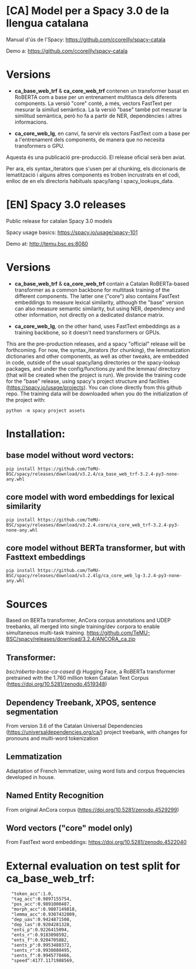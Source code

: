 # [CA] Model per a Spacy 3.0 de la llengua catalana

Manual d'ús de l'Spacy: https://github.com/ccoreilly/spacy-catala

Demo a: https://github.com/ccoreilly/spacy-catala

# Versions

- **ca_base_web_trf** & **ca_core_web_trf** contenen un transformer basat en RoBERTA com a base per un entrenament multitasca dels diferents components. La versió "core" conté, a més, vectors FastText per mesurar la similud semàntica. La la versió "base" també pot mesurar la similitud semàntica, però ho fa a partir de NER, dependències i altres informacions.

- **ca_core_web_lg**, en canvi, fa servir els vectors FastText com a base per a l'entrenament dels components, de manera que no necesita transformers o GPU.

Aquesta és una publicació pre-producció. El release oficial serà ben aviat. 

Per ara, els syntax_iterators que s'usen per al chunking, els diccionaris de lematització i alguns altres components es troben incrustrats en el codi, enlloc de en els directoris habituals spacy/lang i spacy_lookups_data.

# [EN] Spacy 3.0 releases

Public release for catalan Spacy 3.0 models

Spacy usage basics: https://spacy.io/usage/spacy-101

Demo at: http://temu.bsc.es:8080

# Versions

- **ca_base_web_trf** & **ca_core_web_trf** contain a Catalan RoBERTa-based transformer as a common backbone for multitask training of the different components. The latter one ("core") also contains FastText embeddings to measure lexical similarity, although the "base" version can also measure semantic similarity, but using NER, dependency and other information, not directly on a dedicated distance matrix.

- **ca_core_web_lg**, on the other hand, uses FastText embeddings as a training backbone, so it doesn't need transformers or GPUs.

This are the pre-production releases, and a spacy "official" release will be forthcoming. For now, the syntax_iterators (for chunking), the lemmatization dictionaries and other components,  as well as other tweaks, are embedded in code, outside of the usual spacy/lang directories or the spacy-lookup packages, and under the config/functions.py and the lemmas/ directory (that will be created when the project is run). 
We provide the training code for the "base" release, using spacy's project structure and facilities (https://spacy.io/usage/projects).  You can clone directly from this github repo.
The training data will be downloaded when you do the initialization of the project with:

``` python -m spacy project assets ```

# Installation:

## base model without word vectors:

```pip install https://github.com/TeMU-BSC/spacy/releases/download/v3.2.4/ca_base_web_trf-3.2.4-py3-none-any.whl```

## core model with word embeddings for lexical similarity

```pip install https://github.com/TeMU-BSC/spacy/releases/download/v3.2.4.core/ca_core_web_trf-3.2.4-py3-none-any.whl```

## core model without BERTa transformer, but with Fasttext embeddings

```pip install https://github.com/TeMU-BSC/spacy/releases/download/v3.2.4lg/ca_core_web_lg-3.2.4-py3-none-any.whl```

# Sources
Based on BERTa transformer, AnCora corpus annotations and UDEP treebanks, all merged into single training/dev corpora to enable simultaneous multi-task training.
https://github.com/TeMU-BSC/spacy/releases/download/3.2.4/ANCORA_ca.zip

## Transformer:

*bsc/roberta-base-ca-cased* @ Hugging Face, a RoBERTa transformer pretrained with the 1.760 million token Catalan Text Corpus (https://doi.org/10.5281/zenodo.4519348) 

## Dependency Treebank, XPOS, sentence segmentation

From version 3.6 of the Catalan Universal Dependencies (https://universaldependencies.org/ca/) project treebank, with changes for pronouns and multi-word tokenization 


## Lemmatization

Adaptation of French lemmatizer, using  word lists and corpus frequencies developed in house.

## Named Entity Recognition

From original AnCora corpus (https://doi.org/10.5281/zenodo.4529299)

## Word vectors ("core" model only)

From FastText word embeddings: https://doi.org/10.5281/zenodo.4522040


# External evaluation on test split for ca_base_web_trf:
```
  "token_acc":1.0,
  "tag_acc":0.9897155754,
  "pos_acc":0.9891000487,
  "morph_acc":0.9807149818,
  "lemma_acc":0.9307432009,
  "dep_uas":0.9424871508,
  "dep_las":0.9204281328,
  "ents_p":0.9226415094,
  "ents_r":0.9183098592,
  "ents_f":0.9204705882,
  "sents_p":0.9953488372,
  "sents_r":0.9938080495,
  "sents_f":0.9945778466,
  "speed":4177.1171988569,
```
<!---## Text Classification (To come)

From TeCla corpus based on Agencia Catalana de Noticias Newswire
(https://doi.org/10.5281/zenodo.4627197)-->


<!---
# Includes:

* Noun Chunks

* NERC

* Coarse XPOS tags

* Dependency parsing

* lookup-based lemmatization with POS disambiguation

* BERTa-based transformer

* tokenization and sentence segmentation

* Morphological analysis

* Static word vectors (in core models)

## To come:
* Fine-grained Parole/Eagles POS tags

* Text classification  


